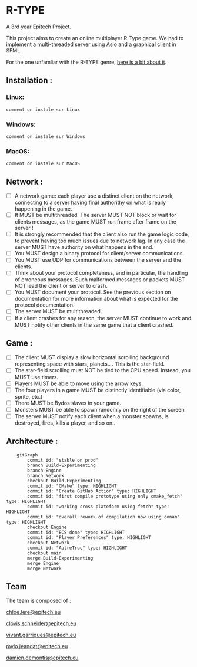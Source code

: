 
# R-TYPE

A 3rd year Epitech Project.

This project aims to create an online multiplayer R-Type game. We had to implement a multi-threaded server using Asio and a graphical client in SFML.

For the one unfamliar with the R-TYPE genre, [here is a bit about it](http://www.hardcoregaming101.net/r-type/).

## Installation :
### Linux:
```comment on instale sur Linux```
### Windows:
```comment on instale sur Windows```
### MacOS:
```comment on instale sur MacOS```


## Network :
- [ ] A network game: each player use a distinct client on the network, connecting to a server having final authorithy on what is really happening in the game.
- [ ] It MUST be multithreaded. The server MUST NOT block or wait for clients messages, as the game MUST run frame after frame on the server !
- [ ] It is strongly recommended that the client also run the game logic code, to prevent having too much issues due to network lag. In any case the server MUST have authority on what happens in the end.
- [ ] You MUST design a binary protocol for client/server communications.
- [ ] You MUST use UDP for communications between the server and the clients. 
- [ ] Think about your protocol completeness, and in particular, the handling of erroneous messages. Such malformed messages or packets MUST NOT lead the client or server to crash.
- [ ] You MUST document your protocol. See the previous section on documentation for more information about what is expected for the protocol documentation.
- [ ] The server MUST be multithreaded.
- [ ] If a client crashes for any reason, the server MUST continue to work and MUST notify other clients in the same game that a client crashed.

## Game :
- [ ] The client MUST display a slow horizontal scrolling background representing space with stars, planets.. . This is the star-field.
- [ ] The star-field scrolling must NOT be tied to the CPU speed. Instead, you MUST use timers.
- [ ] Players MUST be able to move using the arrow keys.
- [ ] The four players in a game MUST be distinctly identifiable (via color, sprite, etc.)
- [ ] There MUST be Bydos slaves in your game.
- [ ] Monsters MUST be able to spawn randomly on the right of the screen
- [ ] The server MUST notify each client when a monster spawns, is destroyed, fires, kills a player, and so on.. 

## Architecture :
```mermaid
    gitGraph
        commit id: "stable on prod"
        branch Build-Experimenting
        branch Engine
        branch Network
        checkout Build-Experimenting
        commit id: "CMake" type: HIGHLIGHT
        commit id: "Create GitHub Action" type: HIGHLIGHT
        commit id: "first compile prototype using only cmake_fetch" type: HIGHLIGHT
        commit id: "working cross plateform using fetch" type: HIGHLIGHT
        commit id: "overall rework of compilation now using conan" type: HIGHLIGHT
        checkout Engine
        commit id: "ECS done" type: HIGHLIGHT
        commit id: "Player Preferences" type: HIGHLIGHT
        checkout Network
        commit id: "AutreTruc" type: HIGHLIGHT
        checkout main
        merge Build-Experimenting
        merge Engine
        merge Network
```

## Team

The team is composed of :

chloe.lere@epitech.eu 

clovis.schneider@epitech.eu

vivant.garrigues@epitech.eu

mylo.jeandat@epitech.eu

damien.demontis@epitech.eu
